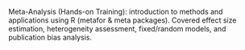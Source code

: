 Meta-Analysis (Hands-on Training): introduction to methods and applications using R (metafor & meta packages).
Covered effect size estimation, heterogeneity assessment, fixed/random models, and publication bias analysis.

